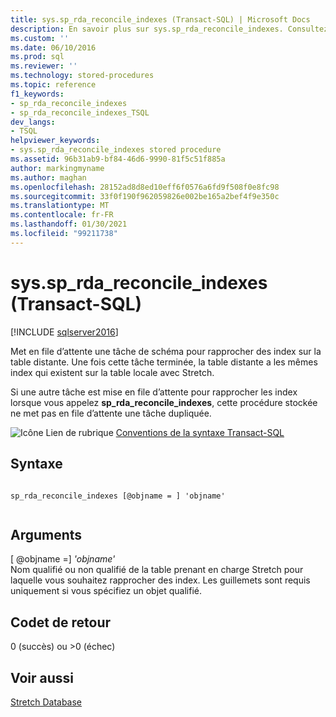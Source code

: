 ```yaml
---
title: sys.sp_rda_reconcile_indexes (Transact-SQL) | Microsoft Docs
description: En savoir plus sur sys.sp_rda_reconcile_indexes. Consultez Comment utiliser cette procédure stockée Transact-SQL pour effectuer la mise en file d’attente d’une tâche de schéma pour rapprocher des index sur une table distante.
ms.custom: ''
ms.date: 06/10/2016
ms.prod: sql
ms.reviewer: ''
ms.technology: stored-procedures
ms.topic: reference
f1_keywords:
- sp_rda_reconcile_indexes
- sp_rda_reconcile_indexes_TSQL
dev_langs:
- TSQL
helpviewer_keywords:
- sys.sp_rda_reconcile_indexes stored procedure
ms.assetid: 96b31ab9-bf84-46d6-9990-81f5c51f885a
author: markingmyname
ms.author: maghan
ms.openlocfilehash: 28152ad8d8ed10eff6f0576a6fd9f508f0e8fc98
ms.sourcegitcommit: 33f0f190f962059826e002be165a2bef4f9e350c
ms.translationtype: MT
ms.contentlocale: fr-FR
ms.lasthandoff: 01/30/2021
ms.locfileid: "99211738"
---
```

# <a name="syssp_rda_reconcile_indexes-transact-sql"></a>sys.sp_rda_reconcile_indexes (Transact-SQL)
[!INCLUDE [sqlserver2016](../../includes/applies-to-version/sqlserver2016.md)]

  Met en file d’attente une tâche de schéma pour rapprocher des index sur la table distante. Une fois cette tâche terminée, la table distante a les mêmes index qui existent sur la table locale avec Stretch.  
  
 Si une autre tâche est mise en file d’attente pour rapprocher les index lorsque vous appelez **sp_rda_reconcile_indexes**, cette procédure stockée ne met pas en file d’attente une tâche dupliquée.  
  
 ![Icône Lien de rubrique](../../database-engine/configure-windows/media/topic-link.gif "Icône du lien de rubrique") [Conventions de la syntaxe Transact-SQL](../../t-sql/language-elements/transact-sql-syntax-conventions-transact-sql.md)  
  
## <a name="syntax"></a>Syntaxe  
  
```  
  
sp_rda_reconcile_indexes [@objname = ] 'objname'  
  
```  
  
## <a name="arguments"></a>Arguments  
 [ @objname =] *'objname'*  
 Nom qualifié ou non qualifié de la table prenant en charge Stretch pour laquelle vous souhaitez rapprocher des index. Les guillemets sont requis uniquement si vous spécifiez un objet qualifié.  
  
## <a name="return-code-values"></a>Codet de retour  
 0 (succès) ou >0 (échec)  
  
## <a name="see-also"></a>Voir aussi  
 [Stretch Database](../../sql-server/stretch-database/stretch-database.md)  
  
  

